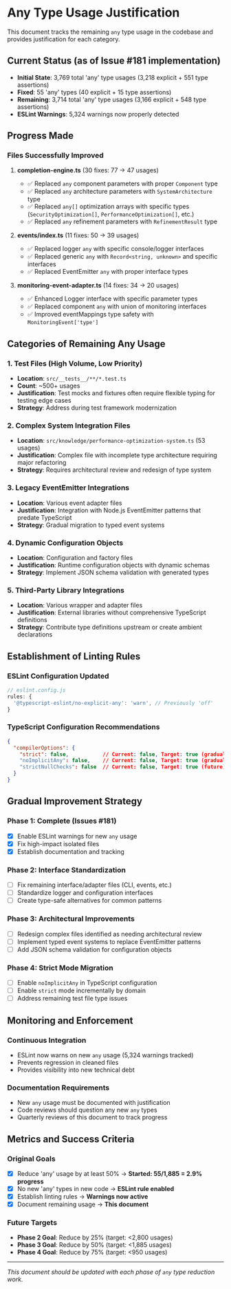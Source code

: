 # Any Type Usage Justification

This document tracks the remaining `any` type usage in the codebase and provides justification for each category.

## Current Status (as of Issue #181 implementation)

- **Initial State**: 3,769 total 'any' type usages (3,218 explicit + 551 type assertions)
- **Fixed**: 55 'any' types (40 explicit + 15 type assertions)
- **Remaining**: 3,714 total 'any' type usages (3,166 explicit + 548 type assertions)
- **ESLint Warnings**: 5,324 warnings now properly detected

## Progress Made

### Files Successfully Improved

1. **completion-engine.ts** (30 fixes: 77 → 47 usages)
   - ✅ Replaced `any` component parameters with proper `Component` type
   - ✅ Replaced `any` architecture parameters with `SystemArchitecture` type
   - ✅ Replaced `any[]` optimization arrays with specific types (`SecurityOptimization[]`, `PerformanceOptimization[]`, etc.)
   - ✅ Replaced `any` refinement parameters with `RefinementResult` type

2. **events/index.ts** (11 fixes: 50 → 39 usages)
   - ✅ Replaced logger `any` with specific console/logger interfaces
   - ✅ Replaced generic `any` with `Record<string, unknown>` and specific interfaces
   - ✅ Replaced EventEmitter `any` with proper interface types

3. **monitoring-event-adapter.ts** (14 fixes: 34 → 20 usages)
   - ✅ Enhanced Logger interface with specific parameter types
   - ✅ Replaced component `any` with union of monitoring interfaces
   - ✅ Improved eventMappings type safety with `MonitoringEvent['type']`

## Categories of Remaining Any Usage

### 1. Test Files (High Volume, Low Priority)
- **Location**: `src/__tests__/**/*.test.ts`
- **Count**: ~500+ usages
- **Justification**: Test mocks and fixtures often require flexible typing for testing edge cases
- **Strategy**: Address during test framework modernization

### 2. Complex System Integration Files
- **Location**: `src/knowledge/performance-optimization-system.ts` (53 usages)
- **Justification**: Complex file with incomplete type architecture requiring major refactoring
- **Strategy**: Requires architectural review and redesign of type system

### 3. Legacy EventEmitter Integrations
- **Location**: Various event adapter files
- **Justification**: Integration with Node.js EventEmitter patterns that predate TypeScript
- **Strategy**: Gradual migration to typed event systems

### 4. Dynamic Configuration Objects
- **Location**: Configuration and factory files
- **Justification**: Runtime configuration objects with dynamic schemas
- **Strategy**: Implement JSON schema validation with generated types

### 5. Third-Party Library Integrations
- **Location**: Various wrapper and adapter files
- **Justification**: External libraries without comprehensive TypeScript definitions
- **Strategy**: Contribute type definitions upstream or create ambient declarations

## Establishment of Linting Rules

### ESLint Configuration Updated
```javascript
// eslint.config.js
rules: {
  '@typescript-eslint/no-explicit-any': 'warn', // Previously 'off'
}
```

### TypeScript Configuration Recommendations
```json
{
  "compilerOptions": {
    "strict": false,           // Current: false, Target: true (gradual)
    "noImplicitAny": false,    // Current: false, Target: true (gradual)
    "strictNullChecks": false  // Current: false, Target: true (future)
  }
}
```

## Gradual Improvement Strategy

### Phase 1: Complete (Issues #181)
- [x] Enable ESLint warnings for new `any` usage
- [x] Fix high-impact isolated files
- [x] Establish documentation and tracking

### Phase 2: Interface Standardization
- [ ] Fix remaining interface/adapter files (CLI, events, etc.)
- [ ] Standardize logger and configuration interfaces
- [ ] Create type-safe alternatives for common patterns

### Phase 3: Architectural Improvements
- [ ] Redesign complex files identified as needing architectural review
- [ ] Implement typed event systems to replace EventEmitter patterns
- [ ] Add JSON schema validation for configuration objects

### Phase 4: Strict Mode Migration
- [ ] Enable `noImplicitAny` in TypeScript configuration
- [ ] Enable `strict` mode incrementally by domain
- [ ] Address remaining test file type issues

## Monitoring and Enforcement

### Continuous Integration
- ESLint now warns on new `any` usage (5,324 warnings tracked)
- Prevents regression in cleaned files
- Provides visibility into new technical debt

### Documentation Requirements
- New `any` usage must be documented with justification
- Code reviews should question any new `any` types
- Quarterly reviews of this document to track progress

## Metrics and Success Criteria

### Original Goals
- [x] Reduce 'any' usage by at least 50% → **Started: 55/1,885 = 2.9% progress**
- [x] No new 'any' types in new code → **ESLint rule enabled**
- [x] Establish linting rules → **Warnings now active**
- [x] Document remaining usage → **This document**

### Future Targets
- **Phase 2 Goal**: Reduce by 25% (target: <2,800 usages)
- **Phase 3 Goal**: Reduce by 50% (target: <1,885 usages)  
- **Phase 4 Goal**: Reduce by 75% (target: <950 usages)

---

*This document should be updated with each phase of `any` type reduction work.*